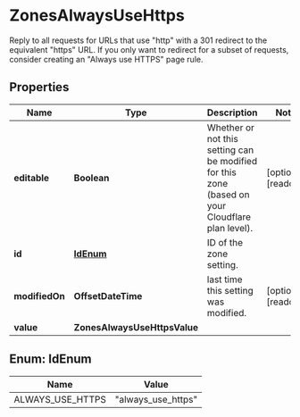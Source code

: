 

# ZonesAlwaysUseHttps

Reply to all requests for URLs that use \"http\" with a 301 redirect to the equivalent \"https\" URL. If you only want to redirect for a subset of requests, consider creating an \"Always use HTTPS\" page rule.

## Properties

| Name | Type | Description | Notes |
|------------ | ------------- | ------------- | -------------|
|**editable** | **Boolean** | Whether or not this setting can be modified for this zone (based on your Cloudflare plan level). |  [optional] [readonly] |
|**id** | [**IdEnum**](#IdEnum) | ID of the zone setting. |  |
|**modifiedOn** | **OffsetDateTime** | last time this setting was modified. |  [optional] [readonly] |
|**value** | **ZonesAlwaysUseHttpsValue** |  |  |



## Enum: IdEnum

| Name | Value |
|---- | -----|
| ALWAYS_USE_HTTPS | &quot;always_use_https&quot; |



